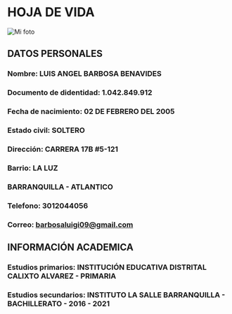 # HOJA DE VIDA
![Mi foto](https://lh3.google.com/u/0/d/1ud2rr3bQfromTLX3wuL-wNkVMRz8yROF=w1366-h625-iv1)

## DATOS PERSONALES

### Nombre: LUIS ANGEL BARBOSA BENAVIDES
### Documento de didentidad: 1.042.849.912
### Fecha de nacimiento: 02 DE FEBRERO DEL 2005
### Estado civil: SOLTERO
### Dirección: CARRERA 17B #5-121
### Barrio: LA LUZ
### BARRANQUILLA - ATLANTICO
### Telefono: 3012044056
### Correo: barbosaluigi09@gmail.com

## INFORMACIÓN ACADEMICA

### Estudios primarios: INSTITUCIÓN EDUCATIVA DISTRITAL CALIXTO ALVAREZ - PRIMARIA

### Estudios secundarios: INSTITUTO LA SALLE BARRANQUILLA - BACHILLERATO - 2016 - 2021
